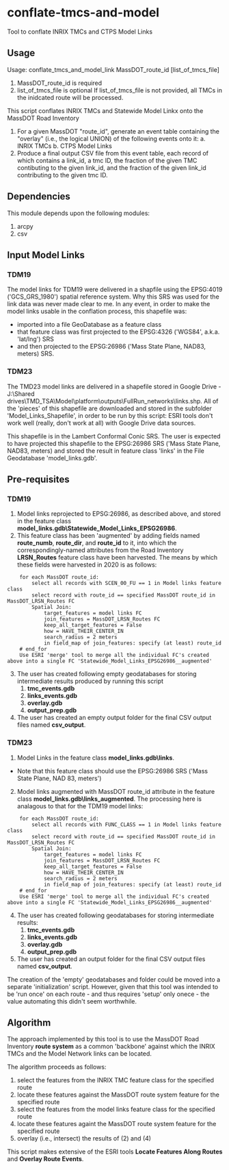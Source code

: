 # conflate-tmcs-and-model

Tool to conflate INRIX TMCs and CTPS Model Links

## Usage
Usage: conflate_tmcs_and_model_link MassDOT_route_id \[list_of_tmcs_file\]
  1. MassDOT_route_id is required
  2. list_of_tmcs_file is optional
If list_of_tmcs_file is not provided, all TMCs in the inidcated route will be processed.

This script conflates INRIX TMCs and Statewide Model Linkx onto the MassDOT Road Inventory
  1. For a given MassDOT "route_id", generate an event table containing the
     "overlay" (i.e., the logical UNION) of the following events onto it:
    a. INRIX TMCs
    b. CTPS Model Links
  2. Produce a final output CSV file from this event table, each record of which
     contains a link_id, a tmc ID, the fraction of the given TMC contibuting
     to the given link_id, and the fraction of the given link_id contributing 
     to the given tmc ID.

## Dependencies
This module depends upon the following modules:
  1. arcpy
  2. csv

## Input Model Links
### TDM19
The model links for TDM19 were delivered in a shapfile using the EPSG:4019 ('GCS_GRS_1980') spatial reference system. 
Why this SRS was used for the link data was never made clear to me.
In any event, in order to make the model links usable in the conflation process, this shapefile was:
* imported into a file GeoDatabase as a feature class
* that feature class was first projected to the EPSG:4326 ('WGS84', a.k.a. 'lat/lng') SRS
* and then projected to the EPSG:26986 ('Mass State Plane, NAD83, meters) SRS.

### TDM23
The TMD23 model links are delivered in a shapefile stored in Google Drive - J:\Shared drives\TMD_TSA\Model\platform\outputs\FullRun\_networks\links.shp.
All of the 'pieces' of this shapefile are downloaded and stored in the subfolder 'Model_Links_Shapefile', in order to be run by this script: ESRI tools
don't work well (really, don't work at all) with Google Drive data sources.

This shapefile is in the Lambert Conformal Conic SRS. The user is expected to have projected this shapefile to
the EPSG:26986 SRS ('Mass State Plane, NAD83, meters) and stored the result in feature class 'links' in the File Geodatabase 'model_links.gdb'.

## Pre-requisites
### TDM19
1. Model links reprojected to EPSG:26986, as described above, and stored in the feature class __model_links.gdb\Statewide_Model_Links_EPSG26986__.
2. This feature class has been 'augmented' by adding fields named __route\_numb__, __route\_dir__, and __route\_id__ to it, into which the
   correspondingly-named attributes from the Road Inventory __LRSN_Routes__ feature class have been harvested. The means by which these fields were harvested in 2020 is as follows:
```
	for each MassDOT route_id:
		select all records with SCEN_00_FU == 1 in Model links feature class
		select record with route_id == specified MassDOT route_id in MassDOT_LRSN_Routes FC
		Spatial Join:
			target_features = model links FC
			join_features = MassDOT_LRSN_Routes FC
			keep_all_target_features = False
			how = HAVE_THEIR_CENTER_IN
			search_radius = 2 meters
			in field_map of join_features: specify (at least) route_id
	# end_for
	Use ESRI 'merge' tool to merge all the individual FC's created above into a single FC 'Statewide_Model_Links_EPSG26986__augmented'
```
3. The user has created following empty geodatabases for storing intermediate results produced by running this script
    1. __tmc_events.gdb__
    2. __links_events.gdb__
    3. __overlay.gdb__
    4. __output_prep.gdb__
4. The user has created an empty output folder for the final CSV output files named __csv_output__.

### TDM23
1. Model Links in the feature class __model_links.gdb\links__.
  * Note that this feature class should use the EPSG:26986 SRS ('Mass State Plane, NAD 83, meters')
2. Model links augmented with MassDOT route_id attribute in the feature class  __model_links.gdb\links\_augmented__. The processing here is analagous to that for the TDM19 model links:
```
	for each MassDOT route_id:
		select all records with FUNC_CLASS == 1 in Model links feature class
		select record with route_id == specified MassDOT route_id in MassDOT_LRSN_Routes FC
		Spatial Join:
			target_features = model links FC
			join_features = MassDOT_LRSN_Routes FC
			keep_all_target_features = False
			how = HAVE_THEIR_CENTER_IN
			search_radius = 2 meters
			in field_map of join_features: specify (at least) route_id
	# end_for
	Use ESRI 'merge' tool to merge all the individual FC's created above into a single FC 'Statewide_Model_Links_EPSG26986__augmented'
```
4. The user has created following geodatabases for storing intermediate results:
    1. __tmc_events.gdb__
    2. __links_events.gdb__
    3. __overlay.gdb__ 
    4. __output_prep.gdb__
5. The user has created an output folder for the final CSV output files named __csv_output__.
  
The creation of the 'empty' geodatabases and folder could be moved into a separate 'initialization' script.
However, given that this tool was intended to be 'run once' on each route - and thus requires 'setup' only onece - the value automating this didn't seem worthwhile.

## Algorithm
The approach implemented by this tool is to use the MassDOT Road Inventory __route system__ as a common 'backbone'
against which the INRIX TMCs and the Model Network links can be located. 

The algorithm proceeds as follows:
1. select the features from the INRIX TMC feature class for the specified route
2. locate these features against the MassDOT route system feature for the specified route
3. select the features from the model links feature class for the specified route
4. locate these features againt the MassDOT route system feature for the specified route
5. overlay (i.e., intersect) the results of \(2\) and \(4\)

This script makes extensive of the ESRI tools __Locate Features Along Routes__ and __Overlay Route Events__.
